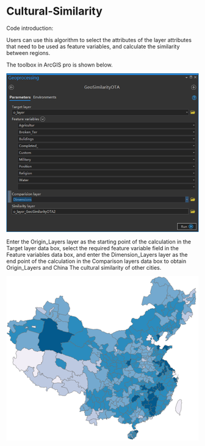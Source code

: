 # Cultural-Similarity
Code introduction:

Users can use this algorithm to select the attributes of the layer attributes that need to be used as feature variables, and calculate the similarity between regions.

The toolbox in ArcGIS pro is shown below.

![image](https://github.com/gissuifeng/Cultural-Similarity/blob/main/Toolbox%20Description%20and%20Variable%20Selection.png)

Enter the Origin_Layers layer as the starting point of the calculation in the Target layer data box, select the required feature variable field in the Feature variables data box, and enter the Dimension_Layers layer as the end point of the calculation in the Comparison layers data box to obtain Origin_Layers and China The cultural similarity of other cities.

![image](https://github.com/gissuifeng/Cultural-Similarity/blob/main/Results.png)
